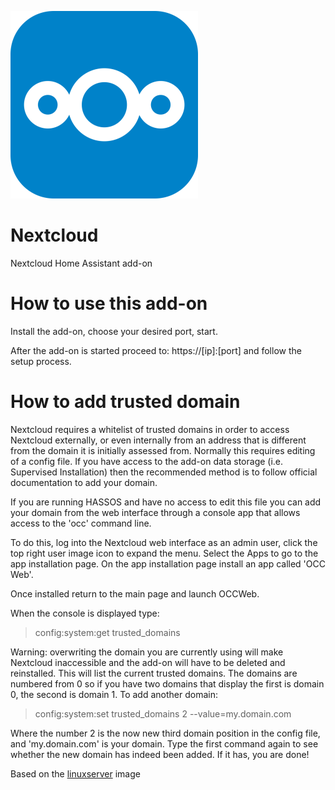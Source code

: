 [![](logo.png)](https://nextcloud.com/)

# Nextcloud

Nextcloud Home Assistant add-on

# How to use this add-on

Install the add-on, choose your desired port, start.

After the add-on is started proceed to: https://[ip]:[port] and follow the setup process.

# How to add trusted domain
Nextcloud requires a whitelist of trusted domains in order to access Nextcloud externally, or even internally from an address that is different from the domain it is initially assessed from. Normally this requires editing of a config file. If you have access to the add-on data storage (i.e. Supervised Installation) then the recommended method is to follow official documentation to add your domain. 

If you are running HASSOS and have no access to edit this file you can add your domain from the web interface through a console app that allows access to the 'occ' command line.

To do this, log into the Nextcloud web interface as an admin user, click the top right user image icon to expand the menu. Select the Apps to go to the app installation page. On the app installation page install an app called 'OCC Web'.

Once installed return to the main page and launch OCCWeb.

When the console is displayed type:

> config:system:get trusted_domains

Warning: overwriting the domain you are currently using will make Nextcloud inaccessible and the add-on will have to be deleted and reinstalled. This will list the current trusted domains. The domains are numbered from 0 so if you have two domains that display the first is domain 0, the second is domain 1. To add another domain:

> config:system:set trusted_domains 2 --value=my.domain.com

Where the number 2 is the now new third domain position in the config file, and 'my.domain.com' is your domain. Type the first command again to see whether the new domain has indeed been added. If it has, you are done!

Based on the [linuxserver](https://hub.docker.com/r/linuxserver/nextcloud) image
